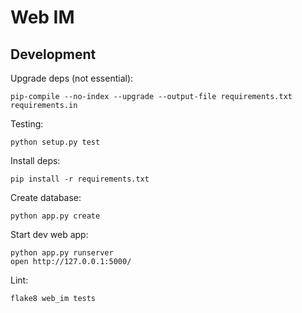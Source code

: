 # Web IM


## Development

Upgrade deps (not essential):

    pip-compile --no-index --upgrade --output-file requirements.txt requirements.in

Testing:

    python setup.py test

Install deps:

    pip install -r requirements.txt

Create database:

    python app.py create

Start dev web app:

    python app.py runserver
    open http://127.0.0.1:5000/

Lint:

    flake8 web_im tests
